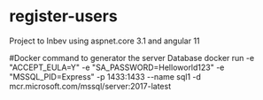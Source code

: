 # register-users
Project to Inbev using aspnet.core 3.1 and angular 11

#Docker command to generator the server Database
docker run -e "ACCEPT_EULA=Y" -e "SA_PASSWORD=Helloworld123" -e "MSSQL_PID=Express" -p 1433:1433  --name sql1 -d mcr.microsoft.com/mssql/server:2017-latest

